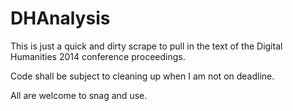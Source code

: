 DHAnalysis
==========
This is just a quick and dirty scrape to pull in the text of the Digital Humanities 2014 conference proceedings.

Code shall be subject to cleaning up when I am not on deadline.

All are welcome to snag and use.
